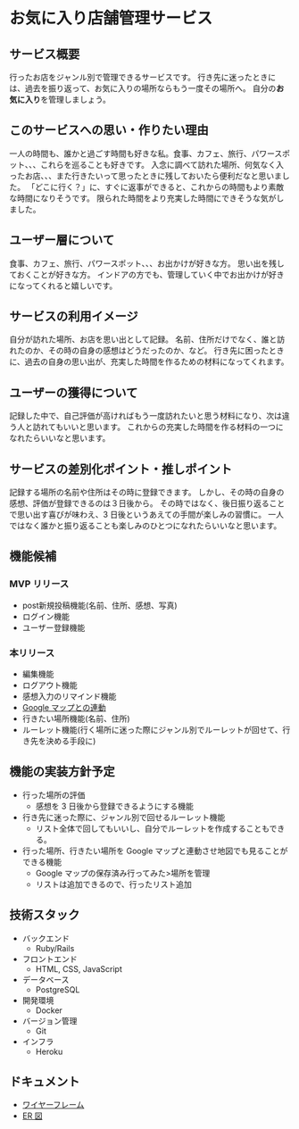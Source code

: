 # お気に入り店舗管理サービス

## サービス概要

行ったお店をジャンル別で管理できるサービスです。
行き先に迷ったときには、過去を振り返って、お気に入りの場所ならもう一度その場所へ。
自分の**お気に入り**を管理しましょう。

## このサービスへの思い・作りたい理由

一人の時間も、誰かと過ごす時間も好きな私。食事、カフェ、旅行、パワースポット、、、これらを巡ることも好きです。
入念に調べて訪れた場所、何気なく入ったお店、、、また行きたいって思ったときに残しておいたら便利だなと思いました。
「どこに行く？」に、すぐに返事ができると、これからの時間もより素敵な時間になりそうです。
限られた時間をより充実した時間にできそうな気がしました。

## ユーザー層について

食事、カフェ、旅行、パワースポット、、、お出かけが好きな方。
思い出を残しておくことが好きな方。
インドアの方でも、管理していく中でお出かけが好きになってくれると嬉しいです。

## サービスの利用イメージ

自分が訪れた場所、お店を思い出として記録。
名前、住所だけでなく、誰と訪れたのか、その時の自身の感想はどうだったのか、など。
行き先に困ったときに、過去の自身の思い出が、充実した時間を作るための材料になってくれます。

## ユーザーの獲得について

記録した中で、自己評価が高ければもう一度訪れたいと思う材料になり、次は違う人と訪れてもいいと思います。
これからの充実した時間を作る材料の一つになれたらいいなと思います。

## サービスの差別化ポイント・推しポイント

記録する場所の名前や住所はその時に登録できます。
しかし、その時の自身の感想、評価が登録できるのは３日後から。
その時ではなく、後日振り返ることで思い出す喜びが味わえ、3 日後というあえての手間が楽しみの習慣に。
一人ではなく誰かと振り返ることも楽しみのひとつになれたらいいなと思います。

## 機能候補

### MVP リリース

- post新規投稿機能(名前、住所、感想、写真)
- ログイン機能
- ユーザー登録機能

### 本リリース

- 編集機能
- ログアウト機能
- 感想入力のリマインド機能
- [Google マップとの連動](https://www.google.co.jp/maps)
- 行きたい場所機能(名前、住所)
- ルーレット機能(行く場所に迷った際にジャンル別でルーレットが回せて、行き先を決める手段に)

## 機能の実装方針予定

- 行った場所の評価
  - 感想を 3 日後から登録できるようにする機能
- 行き先に迷った際に、ジャンル別で回せるルーレット機能
  - リスト全体で回してもいいし、自分でルーレットを作成することもできる。
- 行った場所、行きたい場所を Google マップと連動させ地図でも見ることができる機能
  - Google マップの保存済み行ってみた>場所を管理
  - リストは追加できるので、行ったリスト追加

## 技術スタック

- バックエンド
  - Ruby/Rails
- フロントエンド
  - HTML, CSS, JavaScript
- データベース
  - PostgreSQL
- 開発環境
  - Docker
- バージョン管理
  - Git
- インフラ
  - Heroku

## ドキュメント

- [ワイヤーフレーム](https://www.figma.com/board/VkaLs66NBslWNYY5GFoax9/%E7%94%BB%E9%9D%A2%E9%81%B7%E7%A7%BB%E5%9B%B3?t=K9FgYGfDE088auYM-6)
- [ER 図](https://gyazo.com/d2f69cf1476d8d4b25b0e0f876d378a5)